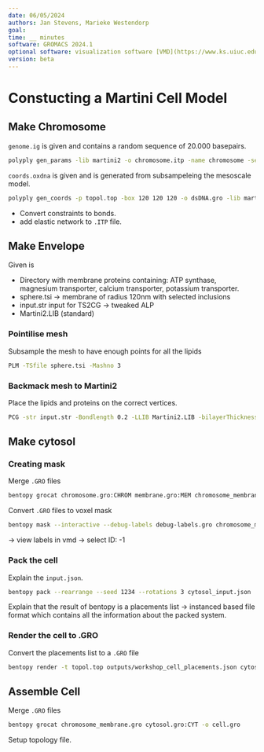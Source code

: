 ```yaml
---
date: 06/05/2024
authors: Jan Stevens, Marieke Westendorp
goal:
time: __ minutes
software: GROMACS 2024.1
optional software: visualization software [VMD](https://www.ks.uiuc.edu/Research/vmd), Xmgrace
version: beta
---
```


# Constucting a Martini Cell Model

## Make Chromosome

`genome.ig` is given and contains a random sequence of 20.000 basepairs.

```sh {execute}
polyply gen_params -lib martini2 -o chromosome.itp -name chromosome -seqf genome.ig -dsdna
```

`coords.oxdna` is given and is generated from subsampeleing the mesoscale model.

```sh {execute}
polyply gen_coords -p topol.top -box 120 120 120 -o dsDNA.gro -lib martini2 -bm_fudge 1.0 -bm_mode by-frame -mc coords.oxdna
```

- Convert constraints to bonds.
- add elastic network to `.ITP` file.

## Make Envelope

Given is
- Directory with membrane proteins containing: ATP synthase, magnesium transporter, calcium transporter, potassium transporter.
- sphere.tsi -> membrane of radius 120nm with selected inclusions
- input.str input for TS2CG -> tweaked ALP
- Martini2.LIB (standard)


### Pointilise mesh

Subsample the mesh to have enough points for all the lipids
```sh {execute}
PLM -TSfile sphere.tsi -Mashno 3
```

### Backmack mesh to Martini2
Place the lipids and proteins on the correct vertices.
```sh {execute}
PCG -str input.str -Bondlength 0.2 -LLIB Martini2.LIB -bilayerThickness 2.0 -defout topol
```

## Make cytosol

### Creating mask

Merge `.GRO`  files
```sh {execute}
bentopy grocat chromosome.gro:CHROM membrane.gro:MEM chromosome_membrane.gro
```

Convert `.GRO` files to voxel mask
```sh {execute}
bentopy mask --interactive --debug-labels debug-labels.gro chromosome_membrane.gro mask.npz
```

-> view labels in vmd
-> select ID: -1

### Pack the cell

Explain the `input.json`.

```sh {execute}
bentopy pack --rearrange --seed 1234 --rotations 3 cytosol_input.json
```

Explain that the result of bentopy is a placements list -> instanced based file format which
contains all the information about the packed system.

### Render the cell to .GRO

Convert the placements list to a `.GRO` file

```sh {execute}
bentopy render -t topol.top outputs/workshop_cell_placements.json cytosol.gro
```

## Assemble Cell

Merge `.GRO`  files
```sh {execute}
bentopy grocat chromosome_membrane.gro cytosol.gro:CYT -o cell.gro
```

Setup topology file.
